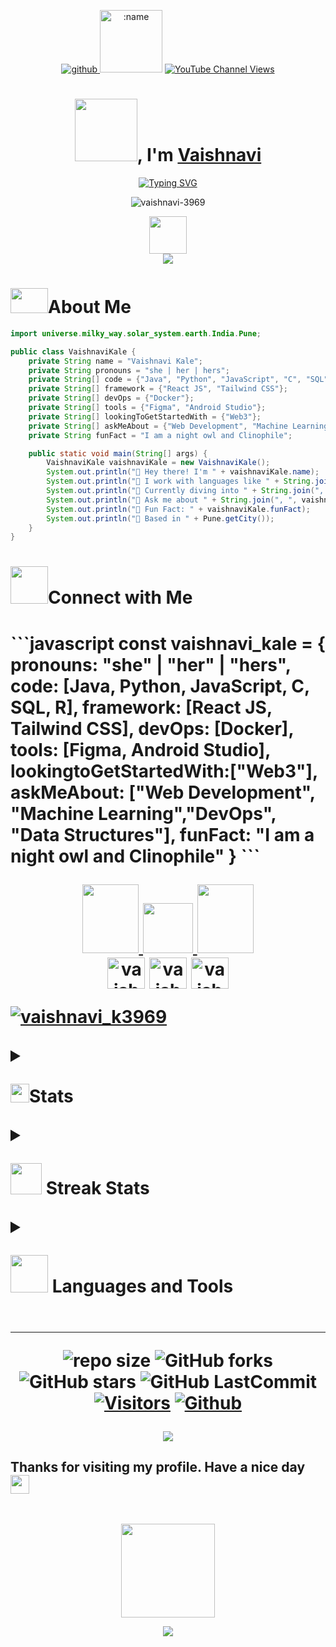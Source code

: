 <div align='center'>
 
<p align="center">
    <a href="https://github.com/itgoyo">
        <img alt="github"
            src="https://img.shields.io/github/stars/vaishnavi-3969?affiliations=OWNER&color=%23ffe411&label=github%20stars&logo=github&logoColor=%23fffFF&style=flat" />
    </a>
   <img src="https://count.getloli.com/get/@:vaishnavi-3969?theme=gelbooru" alt=":name" height="100px"/>
     <a href="https://www.youtube.com/channel/UC5Xu78KKvRR5DYHy8k9X1Hg">
       <img alt="YouTube Channel Views" src="https://img.shields.io/youtube/channel/views/UC5Xu78KKvRR5DYHy8k9X1Hg">
    </a>
<p>

<h1><img src= "https://media.giphy.com/media/v1.Y2lkPTc5MGI3NjExNTg4OGViZjAyOWIwZDE2Mjg3ODY4MDM5OTczMzQ1NDg4MGQzMTg4ZiZjdD1z/dB0lH3k3AE96259Exh/giphy.gif" width="100px" height="100px">, I'm <a href = "https://peerlist.io/vaishnavi">Vaishnavi</a></h1>
</p>
<a href="https://git.io/typing-svg"><img src="https://readme-typing-svg.demolab.com?font=Fira+Code&pause=1000&width=435&lines=I+am+a+tech+enthusiast%2C+explorer%2C;and+love+solving+problems+;creatively+using+gamification" alt="Typing SVG" /></a>
</div>
<p align='center'>
 <img src="https://github-profile-trophy.vercel.app/?username=vaishnavi-3969&theme=juicyfresh&column=-1&margin-w=15&margin-h=15" alt="vaishnavi-3969" />
</p>

<p align="center">
<img src= "https://media.giphy.com/media/qbvNxAZvXNErSHbEEV/giphy.gif" width="60" height="60px">
<br>
 <img src = "https://quotes-github-readme.vercel.app/api?type=horizontal&theme=catppuccin_mocha">
 </p>

<h1><img src= "https://media.giphy.com/media/v1.Y2lkPTc5MGI3NjExMDc1NTAyOGU3MzE5YzZhNzVjYTlmZGQxMmY5MmU3MDg5MDhjZDliNyZjdD1z/SA0bQNKtlZOxOiKuV9/giphy.gif" width="60px" height="40px">About Me</h1>



```java
import universe.milky_way.solar_system.earth.India.Pune;

public class VaishnaviKale {
    private String name = "Vaishnavi Kale";
    private String pronouns = "she | her | hers";
    private String[] code = {"Java", "Python", "JavaScript", "C", "SQL", "R"};
    private String[] framework = {"React JS", "Tailwind CSS"};
    private String[] devOps = {"Docker"};
    private String[] tools = {"Figma", "Android Studio"};
    private String[] lookingToGetStartedWith = {"Web3"};
    private String[] askMeAbout = {"Web Development", "Machine Learning", "DevOps", "Data Structures"};
    private String funFact = "I am a night owl and Clinophile";

    public static void main(String[] args) {
        VaishnaviKale vaishnaviKale = new VaishnaviKale();
        System.out.println("👋 Hey there! I'm " + vaishnaviKale.name);
        System.out.println("🔧 I work with languages like " + String.join(", ", vaishnaviKale.code));
        System.out.println("🚀 Currently diving into " + String.join(", ", vaishnaviKale.lookingToGetStartedWith));
        System.out.println("💬 Ask me about " + String.join(", ", vaishnaviKale.askMeAbout));
        System.out.println("🌟 Fun Fact: " + vaishnaviKale.funFact);
        System.out.println("📍 Based in " + Pune.getCity());
    }
}
```
<!--
- 🎓 I'm a currently a college student pursuing Computer Engineering and honors in Data Science and Machine Learning  
- 🌱 I’m currently learning Application Development using Android Studio in Java,Flutter, Java Full Stack, Web Development using HTML, CSS, Javascript, Data Science in R and Python, DevOps
- 👯 I’m looking to collaborate on Web dev and App dev using Android Studio
- 🤔 I’m looking for help to get started with web3 fundamentals
- 😄 Pronouns: She/Her/Hers
- ⚡ Fun fact: I am a nightowl and Clinophile
- 📫 How to reach me **vaishnavi.kale3011@gmail.com**
--!>

<h1><img src= "https://media.giphy.com/media/v1.Y2lkPTc5MGI3NjExMjM5YmI1MTkzNzM2MzkwZTYwOGMwNGRlMzJkNDg0N2Y0NWUyN2UwOSZjdD1z/afn6ts3eRHxQ5pZtZ9/giphy.gif" width="60" height="60px">Connect with Me<h1>
```javascript
const vaishnavi_kale = {
	pronouns: "she" | "her" | "hers",
	code: [Java, Python, JavaScript, C, SQL, R],
	framework: [React JS, Tailwind CSS],
	devOps: [Docker],
	tools: [Figma, Android Studio],
 lookingtoGetStartedWith:["Web3"],
	askMeAbout: ["Web Development", "Machine Learning","DevOps", "Data Structures"],
	funFact: "I am a night owl and Clinophile"
}
```
<!--Connect with me -->
<p align="center">
<a href = "https://www.linkedin.com/in/vaishnavi-kale-111543204/" target="blank"> <img src="https://media.giphy.com/media/QhPL2mdDVzeuHiRcIw/giphy.gif" width="90px" height="110px"/> </a>
<a href = "mailto:vaishnavi.kale3011@gmail.com" target="blank"> <img src="https://media.giphy.com/media/j6waMWSdaXW5SYp0Id/giphy.gif" width ="80px" height="80px"/>  </a>
<a href = "https://twitter.com/vaishnavi_k3969" target="blank"> <img src="https://media.giphy.com/media/e6YbWDajUKSzebFVuB/giphy.gif" width = "90px" height = "110px"/> </a>

 <br>
<a href="https://kaggle.com/vaishnaviakale" target="blank"><img align="center" src="https://raw.githubusercontent.com/rahuldkjain/github-profile-readme-generator/master/src/images/icons/Social/kaggle.svg" alt="vaishnaviakale" height="50" width="60" /></a>
<a href="https://www.hackerrank.com/vaishnavi_a_kale" target="blank"><img align="center" src="https://raw.githubusercontent.com/rahuldkjain/github-profile-readme-generator/master/src/images/icons/Social/hackerrank.svg" alt="vaishnavi_a_kale" height="50" width="60" /></a>
<a href="https://auth.geeksforgeeks.org/user/vaishnaviakale" target="blank"><img align="center" src="https://raw.githubusercontent.com/rahuldkjain/github-profile-readme-generator/master/src/images/icons/Social/geeks-for-geeks.svg" alt="vaishnaviakale" height="50" width="60" /></a>
 <p align="left"> <a href="https://twitter.com/vaishnavi_k3969" target="blank"><img src="https://img.shields.io/twitter/follow/vaishnavi_k3969?logo=twitter&style=for-the-badge" alt="vaishnavi_k3969" /></a> </p>
 </p>

 <details>
	 <summary><p><img src="https://media.giphy.com/media/iY8CRBdQXODJSCERIr/giphy.gif" width="30px" height="30px">Stats</p></summary>
 <p align="center">
 <img src = "https://github-readme-activity-graph.vercel.app/graph?username=vaishnavi-3969&theme=merko"/>
 <a href="https://github.com/vaishnavi-3969/github-readme-stats"><img alt="Vaishnavi's Github Stats" src="https://github-readme-stats.vercel.app/api?username=vaishnavi-3969&show_icons=true&count_private=true&theme=react&hide_border=true&bg_color=000000" /></a>
  <a href="https://github.com/vaishnavi-3969/github-readme-stats"><img alt="Vaishnavi's Top Languages" src="https://github-readme-stats.vercel.app/api/top-langs/?username=vaishnavi-3969&langs_count=20&count_private=true&layout=compact&theme=react&hide_border=true&bg_color=000000" /></a>
  <a href = 'https://quine.sh?utm_source=widgets&utm_campaign=vaishnavi3969'><img src = "https://stats.quine.sh/vaishnavi3969/dependencies?theme=dark"/></a>
 </p>
 <p align='center'>
 <img src="https://stats.quine.sh/vaishnavi3969/languages-over-time?theme=dark" height=300px width=350px>
 <img src="https://stats.quine.sh/vaishnavi3969/topics-over-time?theme=dark" height=300px width=400px>
  </p>
 </details>

 <details>
<summary><p><img 
 src="https://media.giphy.com/media/v1.Y2lkPTc5MGI3NjExYWEwZDZmMTdhZGEzMWQ3ZDlmNGFmZGEwZGJjMDQ1NzAzODg3ZmRmZCZjdD1z/LM7mVNy0iAZpTBAkIH/giphy.gif" width="50px" height="50px"> Streak Stats</p></summary>
<p align="center">
  <p align="center">
    <a href="https://github.com/vaishnavi-3969/github-readme-streak-stats">
        <img title="🔥 Get streak stats for your profile at git.io/streak-stats" alt="Vaishnavi's streak" src="https://github-readme-streak-stats.herokuapp.com/?user=vaishnavi-3969&theme=black-ice&hide_border=true&stroke=0000&background=000000"/>
    </a>
  </p>
  <p align='center'>
 <img src="https://stats.quine.sh/vaishnavi3969/web3?theme=dark" height=350px width=400px>
 <img src = "https://stats.quine.sh/vaishnavi3969/github?theme=dark" height=350px width=300px>
 <p>
</p>
</details>

<details>
	<summary><p><img src= "https://media.giphy.com/media/hpFCIpvGxUKgTfjRKl/giphy.gif" width="60" height="60px"> Languages and Tools</p>
</summary>
<p align="center">
  <a href="https://skillicons.dev">
   <img src="https://skillicons.dev/icons?i=html,css,jquery,git,mysql,mongodb,firebase,java,js,r,py,tensorflow,figma,github"/>
  </a>
</p>

<p align="center">
  <a href="https://skillicons.dev">
   <img src="https://skillicons.dev/icons?i=gitlab,androidstudio,idea,vscode,visualstudio,eclipse,idea,jenkins,docker,atom,azure,codepen"/>
  </a>
</p>
<br>
</details>

<hr/>
<div align="center">

![repo size](https://img.shields.io/github/repo-size/vaishnavi-3969/vaishnavi-3969?label=Repo%20Size&style=for-the-badge&labelColor=black&color=20bf6b)
![GitHub forks](https://img.shields.io/github/forks/vaishnavi-3969/vaishnavi-3969?&labelColor=black&color=0fb9b1&style=for-the-badge)
![GitHub stars](https://img.shields.io/github/stars/vaishnavi-3969/vaishnavi-3969?&labelColor=black&color=f7b731&style=for-the-badge)
![GitHub LastCommit](https://img.shields.io/github/last-commit/vaishnavi-3969/vaishnavi-3969?logo=github&labelColor=black&color=d1d8e0&style=for-the-badge)
 <br>
 [![Visitors](https://api.visitorbadge.io/api/visitors?path=https%3A%2F%2Fgithub.com%2Fvaishnavi-3969&countColor=%23263759)](https://visitorbadge.io/status?path=https%3A%2F%2Fgithub.com%2Fvaishnavi-3969)
[![Github](https://img.shields.io/github/followers/vaishnavi-3969?label=Follow&style=social)](https://github.com/vaishnavi-3969)

</div>
 <p align='center'>
 <img src="https://github.com/vaishnavi-3969/vaishnavi-3969/assets/80088403/31987900-c48b-47e4-a725-1e4afbac5313"/>
 <p>
<p align ='center'>
<h2> Thanks for visiting my profile. Have a nice day  <img src="https://github.com/TheDudeThatCode/TheDudeThatCode/blob/master/Assets/Hi.gif" width="30"></h2>
 </p>
<br>
  
 <p align = 'center'?
  <a href = "https://peerlist.io/vaishnavi" target="blank"><img src="https://media.giphy.com/media/v1.Y2lkPTc5MGI3NjExYzFkMGExNzNmMTY4ZGQ0YWMwZjFmMmFjNTMwN2RkNjU5OGI0MWI4YSZjdD1z/Vf3ZKdillTMOOaOho0/giphy.gif" width="150px" height="150px"/></a>
 </p>
 
<p align="center">
  <img src="https://capsule-render.vercel.app/api?type=waving&color=gradient&height=100&section=footer"/>
</p>
